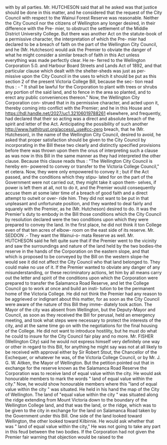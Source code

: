 with by all parties. Mr. HUTCHESON said that all he asked was that justice should be done in this matter, and he considered that the request of the City Council with respect to the Wainui Forest Reserve was reasonable. Neither the City Council nor the citizens of Wellington any longer desired, in their difference with the Pre- mier, to obstruct the settlement of the Middle District University College. But there was another Act on the statute-book of a permissive character, the interpretation of which the Pre- mier had declared to be a breach of faith on the part of the Wellington City Council, and he (Mr. Hutcheson) would ask the Premier to obviate the danger of what he might consider a similar breach of faith in this Act unless everything was made perfectly clear. He re- ferred to the Wellington Corporation 5.0. and Harbour Board Streets and Lands Act of 1892, and that particular clause which dealt with the shelter-sheds was just as per- missive upon the City Council in the uses to which it should be put as this section 2 of the present Victoria College Bill, because the sec- tion read thus : - " It shall be lawful for the Corporation to plant with trees or shrubs any portion of the said land, and to fence in the area so planted, and to erect any public conveniences thereon." Now, the Wellington City Corporation con- strued that in its permissive character, and acted upon it, thereby coming into conflict with the Premier; and he in this House and https://hdl.handle.net/2027/uc1.32106019788261 elsewhere, and frequently, had declared that their so acting was a direct and absolute breach of the spirit and letter of the Act. Anticipating the possibility of such another http://www.hathitrust.org/access\_use#cc-zero breach, that he (Mr. Hutcheson), in the name of the Wellington City Council, desired to avoid, he asked that proper satisfaction should be given to the City Council by incorporating in the Bill these two clearly and distinctly specified provisions before there was thrown upon them the onus of interpreting such a clause as was now in this Bill in the same manner as they had interpreted the other clause. Because this clause reads thus : "The Wellington City Council is hereby em- powered to convey or transfer to the Victoria College Council," et cetera. Now, they were only empowered to convey it ; but if the Act passed, and the conditions which they stipu- lated for on the part of the Government were not carried out, they might take it upon them- selves, if power is left them at all, not to do it, and the Premier would consequently accuse them at some later time of a breach of good faith and a direct attempt to outwit or over- ride him. They did not want to be put in that unpleasant and unfortunate position, and they wanted to deal fairly and squarely with the Premier, as he (Mr. Hutcheson) desired to do. It was the Premier's duty to embody in the Bill those conditions which the City Council by resolution declared were the two conditions upon which they were prepared to convey the land. In the first place, he did not think it ton College even of that ten acres of elbow- room on the east side of its reserve. Mr. SEDDON .- They want the Wainui-o- mata Reserve as well. Mr. HUTCHESON said he felt quite sure that if the Premier went to the vicinity and saw the surroundings and nature of the land held by the two bodies-the reserve in the hands of the Corporation on the eastern slope, and that which is proposed to be conveyed by the Bill on the western slope-he would see it did not affect the City Council who that land belonged to. They could make no use of it. If the Premier wanted to obviate any danger of any misunderstanding, or these recriminatory actions, let him by all means carry out the letter and spirit of the conditions upon which the Corporation were prepared to transfer the Salamanca Road Reserve, and let the College Council go to work at once and build an insti- tution to be the permanent home of the Victoria College. He did not think the Premier had any reason to be aggrieved or indignant about this matter, for as soon as the City Council were aware of the nature of this Bill they imme- diately took action. The Mayor of the city was absent from Wellington, but the Deputy-Mayor and Council, as soon as they received the Bill for perusal, held an emergency meeting, and took what steps were necessary to protect the interests of the city, and at the same time go on with the negotiations for the final housing of the College. He did not want to introduce hostility, but he must do what he could to insure for the City Council fair play and no more. Mr. FISHER (Wellington City) said he would not express himself very definitely one way or other in regard to this Bill, for anything he might say was not at all likely to be received with approval either by Sir Robert Stout, the Chancellor of the Exchequer, or whatever he was, of the Victoria College Council, or by Mr. J. G. W. Aitken, the Mayor of Wellington. But the petition pointed out that in exchange for the reserve known as the Salamanca Road Reserve the Corporation was to receive land of equal value within the city. He would ask honourable members to mark the words " land of equal value within the city." Now, he would show honourable members where this "land of equal value within the city " was situated. He held in his hand the map of the City of Wellington. The land of "equal value within the city " was situated along the ridge extending from Mount Victoria down to the boundary of the Wellington College land, and that was the land, or the ridge, which was to be given to the city in exchange for the land on Salamanca Road taken by the Government under this Bill. One side of the land looked toward Wellington, the other looked toward Kilbirnie. He would ask whether that was " land of equal value within the city," He was not going to take any part in this feud between the two bodies. If the Corporation had not given the Premier fair warning that objection would be raised to the 